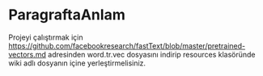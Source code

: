 # ParagraftaAnlam
Projeyi çalıştırmak için https://github.com/facebookresearch/fastText/blob/master/pretrained-vectors.md adresinden word.tr.vec dosyasını indirip resources klasöründe wiki adlı dosyanın içine yerleştirmelisiniz.
